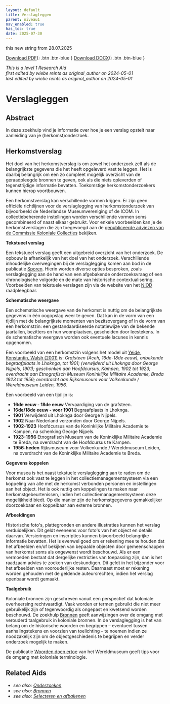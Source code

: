 ```yaml
---
layout: default
title: Verslagleggen
parent: niveau1
nav_enabled: true
has_toc: true
date: 2025-07-30
--- 
```



this new string from 28.07.2025

[Download PDF](https://raw.githubusercontent.com/colonial-heritage/research-guides-dev/refs/heads/main/EXPORTS/PDF/niveau1/Dutch/Reporting.pdf){: .btn .btn-blue }     [Download DOCX](https://raw.githubusercontent.com/colonial-heritage/research-guides-dev/refs/heads/main/EXPORTS/DOCX/niveau1/Dutch/Reporting.docx){: .btn .btn-blue }

_This is a level 1 Research Aid_  
_first edited by wiebe reints as original_author on 2024-05-01_  
_last edited by wiebe reints as original_author on 2024-05-01_


# Verslagleggen


## Abstract

In deze zoekhulp vind je informatie over hoe je een verslag opstelt naar aanleiding van je (herkomst)onderzoek.

## Herkomstverslag

Het doel van het herkomstverslag is om zowel het onderzoek zelf als de belangrijkste gegevens die het heeft opgeleverd vast te leggen. Het is daarbij belangrijk om een zo compleet mogelijk overzicht van de geraadpleegde bronnen te geven, ook als die niets opleverden of tegenstrijdige informatie bevatten. Toekomstige herkomstonderzoekers kunnen hierop voortbouwen.

Een herkomstverslag kan verschillende vormen krijgen. Er zijn geen officiële richtlijnen voor de verslaglegging van herkomstonderzoek van bijvoorbeeld de Nederlandse Museumvereniging of de ICOM. In collectiebeherende instellingen worden verschillende vormen soms gecombineerd of naast elkaar gebruikt. Voor enkele voorbeelden kan je de herkomstverslagen die zijn toegevoegd aan de [gepubliceerde adviezen van de Commissie Koloniale Collecties](https://commissie.kolonialecollecties.nl/documenten?size=n_20_n&filters%5B0%5D%5Bfield%5D=information_type&filters%5B0%5D%5Bvalues%5D%5B0%5D=Advies&filters%5B0%5D%5Btype%5D=all) bekijken.

**Tekstueel verslag**

Een tekstueel verslag geeft een uitgebreid overzicht van het onderzoek. De opbouw is afhankelijk van het doel van het onderzoek. Verschillende inhoudelijke overwegingen bij de verslaglegging komen aan bod in de publicatie [Sporen](https://www.niod.nl/nl/projecten/pilotproject-provenance-research-objects-colonial-era-pproce). Hierin worden diverse opties besproken, zoals verslaglegging aan de hand van een afgebakende onderzoeksvraag of een chronologische volgorde en de mate van historische contextualisering. Voorbeelden van tekstuele verslagen zijn via de website van het [NIOD](https://niod.on.worldcat.org/search?queryString=se%3A%20PPROCE%20provenance%20reports%20%3B&clusterResults=true&groupVariantRecords=false&page=1) raadpleegbaar.

**Schematische weergave**

Een schematische weergave van de herkomst is nuttig om de belangrijkste gegevens in één oogopslag weer te geven. Dat kan in de vorm van een tijdlijn met de belangrijkste momenten van bezitsovergang of in de vorm van een herkomstzin: een gestandaardiseerde notatiewijze van de bekende jaartallen, bezitters en hun woonplaatsen, gescheiden door leestekens. In de schematische weergave worden ook eventuele lacunes in kennis opgenomen. 

Een voorbeeld van een herkomstzin volgens het model uit [Yeide, Konstantin, Walsh (2001)](https://search.worldcat.org/title/The-AAM-guide-to-provenance-research/oclc/46671065) is: *Grafsteen (Aceh, 16de-18de eeuw), onbekende begraafplaats in Lhoknga, tot 1901; (verwijderd uit Lhoknga door George Nijpels, 1901); geschonken aan Hoofdcursus, Kampen, 1902 tot 1923; overdracht aan Etnografisch Museum Koninklijke Militaire Academie, Breda 1923 tot 1956; overdracht aan Rijksmuseum voor Volkenkunde / Wereldmuseum Leiden, 1956.*

Een voorbeeld van een tijdlijn is:

- **16de eeuw - 18de eeuw** Vervaardiging van de grafsteen.
- **16de/18de eeuw - voor 1901** Begraafplaats in Lhoknga.
- **1901** Verwijderd uit Lhoknga door George Nijpels.
- **1902** Naar Nederland verzonden door George Nijpels.
- **1902-1923** Hoofdcursus van de Koninklijke Militaire Academie te Kampen, na schenking George Nijpels.
- **1923-1956** Etnografisch Museum van de Koninklijke Militaire Academie te Breda, na overdracht van de Hoofdcursus te Kampen.
- **1956-heden** Rijksmuseum voor Volkenkunde / Wereldmuseum Leiden, na overdracht van de Koninklijke Militaire Academie te Breda.

**Gegevens koppelen**

Voor musea is het naast tekstuele verslaglegging aan te raden om de herkomst ook vast te leggen in het collectiemanagementsysteem via een koppeling van alle met de herkomst verbonden personen en instellingen aan het object. Het is ook nuttig om koppelingen te maken naar herkomstgebeurtenissen, indien het collectiemanagementsysteem deze mogelijkheid biedt. Op die manier zijn de herkomstgegevens gemakkelijker doorzoekbaar en koppelbaar aan externe bronnen.

**Afbeeldingen**

Historische foto's, plattegronden en andere illustraties kunnen het verslag verduidelijken. Dit geldt eveneens voor foto's van het object en details daarvan. Versieringen en inscripties kunnen bijvoorbeeld belangrijke informatie bevatten. Het is evenwel goed om er rekening mee te houden dat het afbeelden en/of bekijken van bepaalde objecten door gemeenschappen van herkomst soms als ongewenst wordt beschouwd. Als er een vermoeden bestaat dat dergelijke restricties van toepassing zijn, dan is het raadzaam advies te zoeken van deskundigen. Dit geldt in het bijzonder voor het afbeelden van voorouderlijke resten. Daarnaast moet er rekening worden gehouden met de geldende auteursrechten, indien het verslag openbaar wordt gemaakt.

**Taalgebruik**

Koloniale bronnen zijn geschreven vanuit een perspectief dat koloniale overheersing rechtvaardigt. Vaak worden er termen gebruikt die niet meer gebruikelijk zijn of tegenwoordig als ongepast en kwetsend worden beschouwd. De zoekhulp [Bronnen](https://app.colonialcollections.nl/nl/research-aids/https%3A%2F%2Fn2t%252Enet%2Fark%3A%2F27023%2F5f0031f66044adefab19b67b1344b31d) geeft aanwijzingen over de omgang met verouderd taalgebruik in koloniale bronnen. In de verslaglegging is het van belang om de historische woorden en begrippen – eventueel tussen aanhalingstekens en voorzien van toelichting – te noemen indien ze noodzakelijk zijn om de objectgeschiedenis te begrijpen en verder onderzoek mogelijk te maken.

De publicatie [Woorden doen ertoe](https://www.tropenmuseum.nl/sites/default/files/2018-09/WordsMatter_DEF_Totale_PDF_NL_0.pdf) van het Wereldmuseum geeft tips voor de omgang met koloniale terminologie.

## Related Aids

 - _see also: [Onderzoeken](niveau1/Dutch/DoingResearch_20240425.yml)_  
 - _see also: [Bronnen](niveau1/Dutch/Sources_20240425.yml)_  
 - _see also: [Selecteren en afbakenen](niveau1/Dutch/SelectAndDelineate_20240425.yml)_  


        